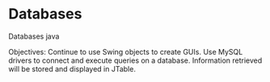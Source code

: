 # Databases
Databases java

Objectives: Continue to use Swing objects to create GUIs. Use MySQL drivers to connect and execute queries on a database. Information retrieved will be stored and displayed in JTable.
